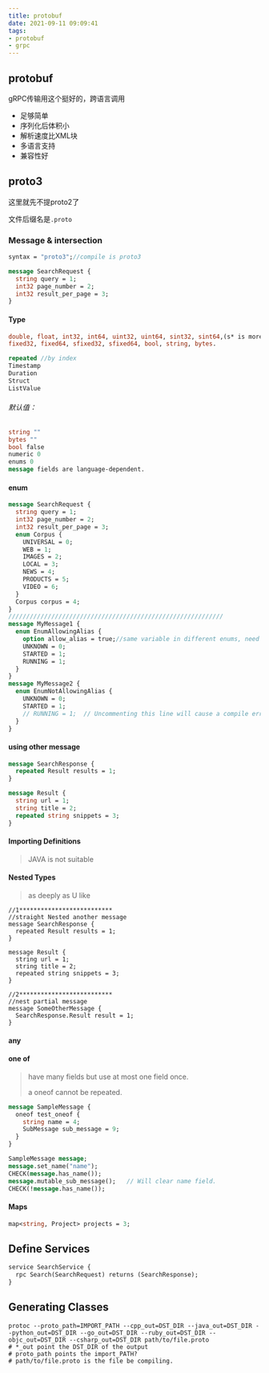 ```yaml
---
title: protobuf
date: 2021-09-11 09:09:41
tags:
- protobuf
- grpc
---
```

## protobuf

gRPC传输用这个挺好的，跨语言调用
<!--more -->
- 足够简单
- 序列化后体积小
- 解析速度比XML块
- 多语言支持
- 兼容性好

## proto3

这里就先不提proto2了

文件后缀名是`.proto`

### Message  &  intersection

```protobuf
syntax = "proto3";//compile is proto3

message SearchRequest {
  string query = 1;
  int32 page_number = 2;
  int32 result_per_page = 3;
}
```

#### Type

[Type]: https://developers.google.com/protocol-buffers/docs/proto3#json	"Type"

```protobuf
double, float, int32, int64, uint32, uint64, sint32, sint64,(s* is more effcient in negative number)
fixed32, fixed64, sfixed32, sfixed64, bool, string, bytes.

repeated //by index
Timestamp
Duration
Struct
ListValue
```

###### 默认值：

```protobuf
string ""
bytes ""
bool false
numeric 0
enums 0
message fields are language-dependent.
```

#### enum

```protobuf
message SearchRequest {
  string query = 1;
  int32 page_number = 2;
  int32 result_per_page = 3;
  enum Corpus {
    UNIVERSAL = 0;
    WEB = 1;
    IMAGES = 2;
    LOCAL = 3;
    NEWS = 4;
    PRODUCTS = 5;
    VIDEO = 6;
  }
  Corpus corpus = 4;
}
////////////////////////////////////////////////////////////
message MyMessage1 {
  enum EnumAllowingAlias {
    option allow_alias = true;//same variable in different enums, need this options. 
    UNKNOWN = 0;
    STARTED = 1;
    RUNNING = 1;
  }
}
message MyMessage2 {
  enum EnumNotAllowingAlias {
    UNKNOWN = 0;
    STARTED = 1;
    // RUNNING = 1;  // Uncommenting this line will cause a compile error inside Google and a warning message outside.
  }
}

```

#### using other message

```protobuf
message SearchResponse {
  repeated Result results = 1;
}

message Result {
  string url = 1;
  string title = 2;
  repeated string snippets = 3;
}
```

#### Importing Definitions 

> JAVA is not suitable

#### Nested Types

> as deeply as U like

```
//1**************************
//straight Nested another message
message SearchResponse {
  repeated Result results = 1;
}

message Result {
  string url = 1;
  string title = 2;
  repeated string snippets = 3;
}

//2**************************
//nest partial message
message SomeOtherMessage {
  SearchResponse.Result result = 1;
}
```

#### any



#### one of

> have many fields but use at most one field once.
>
> a oneof cannot be repeated.

```protobuf
message SampleMessage {
  oneof test_oneof {
    string name = 4;
    SubMessage sub_message = 9;
  }
}

SampleMessage message;
message.set_name("name");
CHECK(message.has_name());
message.mutable_sub_message();   // Will clear name field.
CHECK(!message.has_name());
```

#### Maps

```protobuf
map<string, Project> projects = 3;
```

## Define Services

```protobuf
service SearchService {
  rpc Search(SearchRequest) returns (SearchResponse);
}
```



## Generating Classes

[C++, C#, Java, JavaScript, PHP, Ruby, Python]: https://github.com/protocolbuffers/protobuf/releases
[GO]: https://github.com/golang/protobuf/releases

```shell
protoc --proto_path=IMPORT_PATH --cpp_out=DST_DIR --java_out=DST_DIR --python_out=DST_DIR --go_out=DST_DIR --ruby_out=DST_DIR --objc_out=DST_DIR --csharp_out=DST_DIR path/to/file.proto
# *_out point the DST_DIR of the output
# proto_path points the import_PATH?
# path/to/file.proto is the file be compiling.
```


